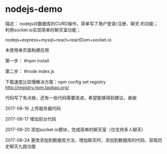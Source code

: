 # nodejs-demo
描述： 
nodejs对数据库的CURD操作，简单写了用户登录/注册、聊天 的功能；
利用socket.io实现简单的聊天室功能；

nodejs+express+mysql+react+reactDom+socket.io

未使用单页面构建应用

第一步：
#npm install

第二步：
#node index.js

下载速度比较慢解决方案：npm config set registry http://registry.npm.taobao.org/

代码写了有点挫，还有一些代码需要改进，希望能够得到建议，谢谢

2017-08-16
上传服务器代码

2017-08-17
增加前台代码

2017-08-20
添加socket.io模块，完成简单的聊天室（仅支持多人聊天）

2017-08-24
更改添加到数据库方法，增加聊天时，添加到数据库的代码、获取历史聊天九路功能
